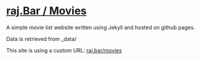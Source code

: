 # [raj.Bar / Movies](https://raj.bar/movies)
A simple movie list website written using Jekyll and hosted on github pages.

Data is retrieved from _data/<datalist>.csv

This site is using a custom URL: [raj.bar/movies](https://raj.bar/movies)
